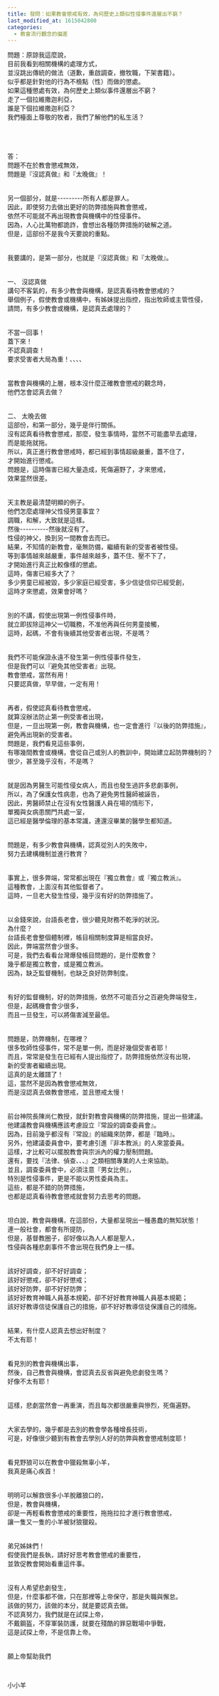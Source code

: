 ```yaml
---
title: 發問：如果教會懲戒有效，為何歷史上類似性侵事件還層出不窮？
last_modified_at: 1615042800
categories:
  - 教會流行觀念的偏差
---
```


<div>問題：原諒我這麼說，</div>

<div>目前我看到相關機構的處理方式，</div>

<div>並沒跳出傳統的做法（道歉，重啟調查，撤牧職，下架書籍）。</div>

<div>似乎都是針對他的行為不檢點（性）而做的懲處。</div>

<div>如果這種懲處有效，為何歷史上類似事件還層出不窮？</div>

<div>走了一個拉維撒迦利亞，</div>

<div>誰是下個拉維撒迦利亞？</div>

<div>我們檯面上尊敬的牧者，我們了解他們的私生活？</div>

<div>&nbsp;</div>

<div>&nbsp;</div>

<div>&nbsp;</div>

<div>&nbsp;</div>

<div>答：</div>

<div>問題不在於教會懲戒無效，</div>

<div>問題是『沒認真做』和『太晚做』！</div>

<div>&nbsp;</div>

<div>&nbsp;</div>

<div>另一個部分，就是---------所有人都是罪人。</div>

<div>因此，即使努力去做出更好的防弊措施與教會懲戒，</div>

<div>依然不可能就不再出現教會與機構中的性侵事件。</div>

<div>因為，人心比萬物都詭詐，會想出各種防弊措施的破解之道。</div>

<div>但是，這部份不是我今天要說的重點。</div>

<div>&nbsp;</div>

<div>&nbsp;</div>

<div>我要講的，是第一部分，也就是『沒認真做』和『太晚做』。</div>

<div>&nbsp;</div>

<div>&nbsp;</div>

<div>一、<span style="white-space:pre"> </span>沒認真做</div>

<div>講句不客氣的，有多少教會與機構，是認真看待教會懲戒的？</div>

<div>舉個例子，假使教會或機構中，有姊妹提出指控，指出牧師或主管性侵，</div>

<div>請問，有多少教會或機構，是認真去處理的？</div>

<div>&nbsp;</div>

<div>&nbsp;</div>

<div>不當一回事！</div>

<div>蓋下來！</div>

<div>不認真調查！</div>

<div>要求受害者大局為重！、、、、</div>

<div>&nbsp;</div>

<div>&nbsp;</div>

<div>當教會與機構的上層，根本沒什麼正確教會懲戒的觀念時，</div>

<div>他們怎會認真去做？</div>

<div>&nbsp;</div>

<div>&nbsp;</div>

<div>二、<span style="white-space:pre"> </span>太晚去做</div>

<div>這部份，和第一部分，幾乎是伴行關係。</div>

<div>沒有認真看待教會懲戒，那麼，發生事情時，當然不可能盡早去處理，</div>

<div>而是能拖就拖。</div>

<div>所以，真正進行教會懲戒時，都已經到事情超級嚴重，蓋不住了，</div>

<div>才開始進行懲戒。</div>

<div>問題是，這時傷害已經大量造成，死傷遍野了，才來懲戒，</div>

<div>效果當然很差。</div>

<div>&nbsp;</div>

<div>&nbsp;</div>

<div>天主教是最清楚明顯的例子。</div>

<div>他們怎麼處理神父性侵男童事宜？</div>

<div>調職，和解，大致就是這樣。</div>

<div>然後----------然後就沒有了。</div>

<div>性侵的神父，換到另一間教會去而已。</div>

<div>結果，不知情的新教會，毫無防備，繼續有新的受害者被性侵。</div>

<div>等到事情越來越嚴重，事件越來越多，蓋不住、壓不下了，</div>

<div>才開始進行真正比較像樣的懲處。</div>

<div>這時，傷害已經多大了？</div>

<div>多少男童已經被毀，多少家庭已經受害，多少信徒信仰已經受創，</div>

<div>這時才來懲處，效果會好嗎？</div>

<div>&nbsp;</div>

<div>&nbsp;</div>

<div>別的不講，假使出現第一例性侵事件時，</div>

<div>就立即拔除這神父一切職務，不准他再與任何男童接觸，</div>

<div>這時，起碼，不會有後續其他受害者出現，不是嗎？</div>

<div>&nbsp;</div>

<div>&nbsp;</div>

<div>我們不可能保證永遠不發生第一例性侵事件發生，</div>

<div>但是我們可以『避免其他受害者』出現。</div>

<div>教會懲戒，當然有用！</div>

<div>只要認真做，早早做，一定有用！</div>

<div>&nbsp;</div>

<div>&nbsp;</div>

<div>再者，假使認真看待教會懲戒，</div>

<div>就算沒辦法防止第一例受害者出現，</div>

<div>但是，一旦出現第一例，教會與機構，也一定會進行『以後的防弊措施』，</div>

<div>避免再出現新的受害者。</div>

<div>問題是，我們看見這些事例，</div>

<div>有哪幾間教會或機構，會從自己或別人的教訓中，開始建立起防弊機制的？</div>

<div>很少，甚至幾乎沒有，不是嗎？</div>

<div>&nbsp;</div>

<div>&nbsp;</div>

<div>就是因為男醫生可能性侵女病人，而且也發生過許多悲劇事例，</div>

<div>所以，為了保護女性病患，也為了避免男性醫師被誣告，</div>

<div>因此，男醫師禁止在沒有女性醫護人員在場的情形下，</div>

<div>單獨與女病患關門共處一室，</div>

<div>這已經是醫學倫理的基本常識，連還沒畢業的醫學生都知道。</div>

<div>&nbsp;</div>

<div>&nbsp;</div>

<div>問題是，有多少教會與機構，認真從別人的失敗中，</div>

<div>努力去建構機制並進行教育？</div>

<div>&nbsp;</div>

<div>&nbsp;</div>

<div>事實上，很多弊端，常常都出現在『獨立教會』或『獨立教派』。</div>

<div>這種教會，上面沒有其他監督者了。</div>

<div>這時，一旦老大發生性侵，幾乎沒有好的防弊措施了。</div>

<div>&nbsp;</div>

<div>&nbsp;</div>

<div>以金錢來說，台語長老會，很少聽見財務不乾淨的狀況。</div>

<div>為什麼？</div>

<div>台語長老會整個體制裡，帳目相關制度算是相當良好。</div>

<div>因此，弊端當然會少很多。</div>

<div>可是，我們去看看台灣爆發帳目問題的，是什麼教會？</div>

<div>幾乎都是獨立教會，或是獨立教派。</div>

<div>因為，缺乏監督機制，也缺乏良好防弊制度。</div>

<div>&nbsp;</div>

<div>&nbsp;</div>

<div>有好的監督機制，好的防弊措施，依然不可能百分之百避免弊端發生，</div>

<div>但是，起碼機會會少很多，</div>

<div>而且一旦發生，可以將傷害減至最低。</div>

<div>&nbsp;</div>

<div>&nbsp;</div>

<div>問題是，防弊機制，在哪裡？</div>

<div>很多牧師性侵事件，常不是單一例，而是好幾個受害者耶！</div>

<div>而且，常常是發生在已經有人提出指控了，防弊措施依然沒有出現，</div>

<div>新的受害者繼續出現。</div>

<div>這真的是太離譜了！</div>

<div>這，當然不是因為教會懲戒無效，</div>

<div>而是沒認真去做教會懲戒，並且懲戒太慢！</div>

<div>&nbsp;</div>

<div>&nbsp;</div>

<div>前台神院長陳尚仁教授，就針對教會與機構的防弊措施，提出一些建議。</div>

<div>他建議教會與機構應該考慮設立『常設的調查委員會』。</div>

<div>因為，目前幾乎都沒有『常設』的組織來防弊，都是『臨時』。</div>

<div>另外，他建議委員會中，要考慮引進『非本教派』的人來當委員。</div>

<div>這樣，才比較可以擺脫教會與宗派內的權力壓制問題。</div>

<div>還有，要找『法律、偵查、、、』之類相關專業的人士來協助。</div>

<div>並且，調查委員會中，必須注意『男女比例』，</div>

<div>特別是性侵事件，更是不能以男性委員為主。</div>

<div>這些，都是不錯的防弊措施，</div>

<div>也都是認真看待教會懲戒就會努力去思考的問題。</div>

<div>&nbsp;</div>

<div>&nbsp;</div>

<div>坦白說，教會與機構，在這部份，大量都呈現出一種愚蠢的無知狀態！</div>

<div>連一般社會，都會有所提防，</div>

<div>但是，基督教圈子，卻好像以為人人都是聖人，</div>

<div>性侵與各種悲劇事件不會出現在我們身上一樣。</div>

<div>&nbsp;</div>

<div>&nbsp;</div>

<div>該好好調查，卻不好好調查；</div>

<div>該好好懲戒，卻不好好懲戒；</div>

<div>該好好防弊，卻不好好防弊；</div>

<div>該好好教育神職人員基本規範，卻不好好教育神職人員基本規範；</div>

<div>該好好教導信徒保護自己的措施，卻不好好教導信徒保護自己的措施。</div>

<div>&nbsp;</div>

<div>&nbsp;</div>

<div>結果，有什麼人認真去想出好制度？</div>

<div>不太有耶！</div>

<div>&nbsp;</div>

<div>&nbsp;</div>

<div>看見別的教會與機構出事，</div>

<div>然後，自己教會與機構，會認真去反省與避免悲劇發生嗎？</div>

<div>好像不太有耶！</div>

<div>&nbsp;</div>

<div>&nbsp;</div>

<div>這樣，悲劇當然會一再重演，而且每次都很嚴重與慘烈，死傷遍野。</div>

<div>&nbsp;</div>

<div>&nbsp;</div>

<div>大家去學的，幾乎都是去別的教會學各種增長技術，</div>

<div>可是，好像很少聽到有教會去學別人好的防弊與教會懲戒制度耶！</div>

<div>&nbsp;</div>

<div>&nbsp;</div>

<div>看見野狼可以在教會中獵殺無辜小羊，</div>

<div>我真是痛心疾首！</div>

<div>&nbsp;</div>

<div>&nbsp;</div>

<div>明明可以解救很多小羊脫離狼口的，</div>

<div>但是，教會與機構，</div>

<div>卻是一再輕看教會懲戒的重要性，拖拖拉拉才進行教會懲戒，</div>

<div>讓一隻又一隻的小羊被豺狼獵殺。</div>

<div>&nbsp;</div>

<div>&nbsp;</div>

<div>弟兄姊妹們！</div>

<div>假使我們是長執，請好好思考教會懲戒的重要性，</div>

<div>並敦促教會開始看重這件事。</div>

<div>&nbsp;</div>

<div>&nbsp;</div>

<div>沒有人希望悲劇發生，</div>

<div>但是，什麼事都不做，只在那裡等上帝保守，那是失職與懈怠。</div>

<div>該做的努力，該做的本分，就是要認真去做。</div>

<div>不認真努力，我們就是在試探上帝，</div>

<div>不戴鋼盔，不穿軍裝防護，就要在殘酷的罪惡戰場中爭戰，</div>

<div>這是試探上帝，不是信靠上帝。</div>

<div>&nbsp;</div>

<div>&nbsp;</div>

<div>願上帝幫助我們</div>

<p>&nbsp;</p>

<p>小小羊</p>


